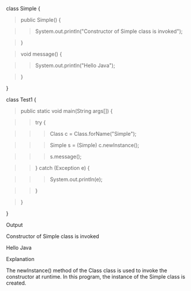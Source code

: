 class Simple {

> public Simple() {

> > System.out.println(\"Constructor of Simple class is invoked\");

> }

> void message() {

> > System.out.println(\"Hello Java\");

> }

}

class Test1 {

> public static void main(String args\[\]) {

> > try {

> > > Class c = Class.forName(\"Simple\");

> > > Simple s = (Simple) c.newInstance();

> > > s.message();

> > } catch (Exception e) {

> > > System.out.println(e);

> > }

> }

}

Output

Constructor of Simple class is invoked

Hello Java

Explanation

The newInstance() method of the Class class is used to invoke the
constructor at runtime. In this program, the instance of the Simple
class is created.